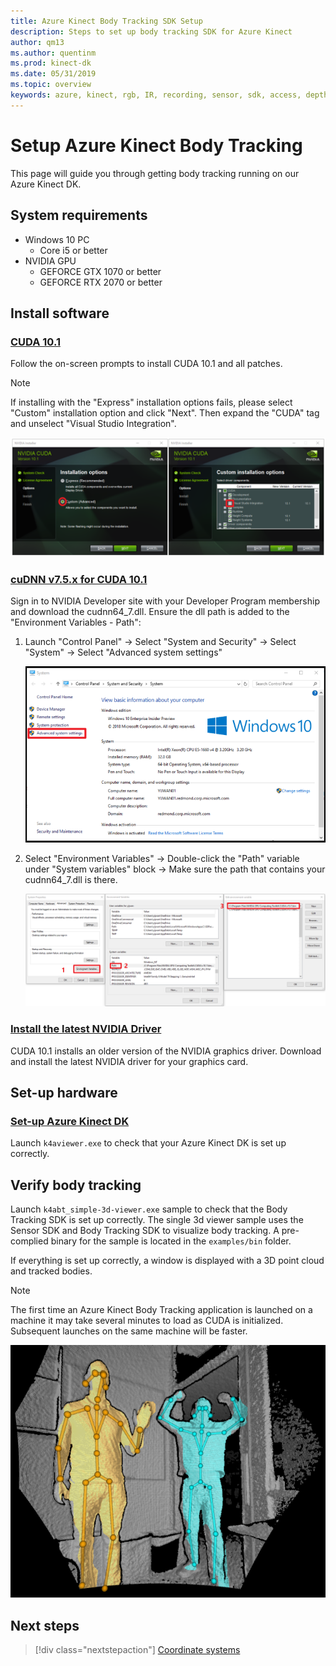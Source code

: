 ```yaml
---
title: Azure Kinect Body Tracking SDK Setup
description: Steps to set up body tracking SDK for Azure Kinect
author: qm13
ms.author: quentinm
ms.prod: kinect-dk
ms.date: 05/31/2019
ms.topic: overview 
keywords: azure, kinect, rgb, IR, recording, sensor, sdk, access, depth, video, camera, imu, motion, sensor, audio, microphone, matroska, sensor sdk, download, body, tracking
---
```


# Setup Azure Kinect Body Tracking

This page will guide you through getting body tracking running on our Azure Kinect DK. 

## System requirements

- Windows 10 PC
  - Core i5 or better
- NVIDIA GPU
  - GEFORCE GTX 1070 or better
  - GEFORCE RTX 2070 or better

## Install software

### [CUDA 10.1](https://developer.nvidia.com/cuda-downloads)

Follow the on-screen prompts to install CUDA 10.1 and all patches.

>[!NOTE]
> If installing with the "Express" installation options fails, please select "Custom" installation option and click "Next".
> Then expand the "CUDA" tag and unselect "Visual Studio Integration".

![CUDA installation Image](./media/quickstarts/install_cuda_combined.png)

### [cuDNN v7.5.x for CUDA 10.1](https://developer.nvidia.com/rdp/cudnn-download)

Sign in to NVIDIA Developer site with your Developer Program membership and download the cudnn64_7.dll. Ensure the dll path is added to the "Environment Variables - Path":
1. Launch "Control Panel" -> Select "System and Security" -> Select "System" -> Select "Advanced system settings"

    ![Setup system path 1](./media/quickstarts/install_system_path_1.png)

2. Select "Environment Variables" -> Double-click the "Path" variable under "System variables" block -> Make sure the path that contains your cudnn64_7.dll is there.

    ![Setup system path 2](./media/quickstarts/install_system_path_2.png)

### [Install the latest NVIDIA Driver](https://www.nvidia.com/Download/index.aspx?lang=en-us)

CUDA 10.1 installs an older version of the NVIDIA graphics driver. Download and install the latest NVIDIA driver for your graphics card.

## Set-up hardware

### [Set-up Azure Kinect DK](set-up-azure-kinect-dk.md)

Launch `k4aviewer.exe` to check that your Azure Kinect DK is set up correctly.

## Verify body tracking

Launch `k4abt_simple-3d-viewer.exe` sample to check that the Body Tracking SDK is set up correctly. The single 3d viewer sample uses the Sensor SDK and Body Tracking SDK to visualize body tracking. A pre-complied binary for the sample is located in the `examples/bin` folder.

If everything is set up correctly, a window is displayed with a 3D point cloud and tracked bodies.

>[!NOTE]
> The first time an Azure Kinect Body Tracking application is launched on a machine it may take several minutes to load as CUDA is initialized. Subsequent launches on the same machine will be faster.

![Simple 3D Viewer](./media/quickstarts/samples_simple3dviewer.png)

## Next steps

> [!div class="nextstepaction"]
>[Coordinate systems](azure-kinect-dk-coordinate-systems.md)